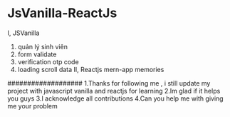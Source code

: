 # JsVanilla-ReactJs
I, JSVanilla
  1. quản lý sinh viên
  2. form validate
  3. verification otp code 
  4. loading scroll data
II, Reactjs
   mern-app memories

###################
1.Thanks for following me , i still update my project with 
javascript vanilla and reactjs for learning
2.Im glad if it helps you guys
3.I acknowledge all contributions
4.Can you help me with giving me your problem

  
